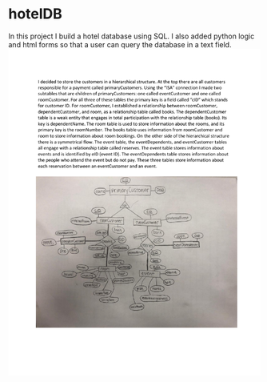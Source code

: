 # hotelDB
In this project I build a hotel database using SQL. I also added python logic and html forms so that a user can query the database in a text field.
<img src='/addRecords/bdm Proj 2.pdf'>
